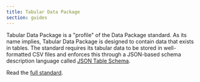 ```yaml
---
title: Tabular Data Package
section: guides
---
```


Tabular Data Package is a "profile" of the Data Package standard.  As
its name implies, Tabular Data Package is designed to contain data
that exists in tables.  The standard requires its tabular data to be
stored in well-formatted CSV files and enforces this through a
JSON-based schema description language called
[JSON Table Schema](/guides/json-table-schema/).

Read the [full standard](/standards/tabular-data-package/).
